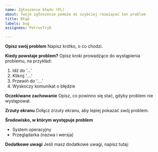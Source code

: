 ```yaml
---
name: Zgłoszenie błędu (PL)
about: Twoje zgłoszenie pomoże mi szybciej rozwiązać ten problem
title: Błąd
labels: bug
assignees: PetrusTryb

---
```


**Opisz swój problem**
Napisz krótko, o co chodzi.

**Kiedy powstaje problem?**
Opisz kroki prowadzące do wystąpienia problemu, na przykład:
1. Idź do '...'
2. Kliknij '....'
3. Przewiń do '....'
4. Wyskoczy komunikat o błędzie

**Oczekiwane zachowanie**
Opisz, co powinno się stać, gdyby problem nie występował.

**Zrzuty ekranu**
Dołącz zrzuty ekranu, aby lepiej pokazać swój problem.

**Środowisko, w którym występuje problem**
- System operacyjny
- Przeglądarka (nazwa i wersja)

**Dodatkowe uwagi**
Jeśli masz dodatkowe uwagi, napisz tutaj:
